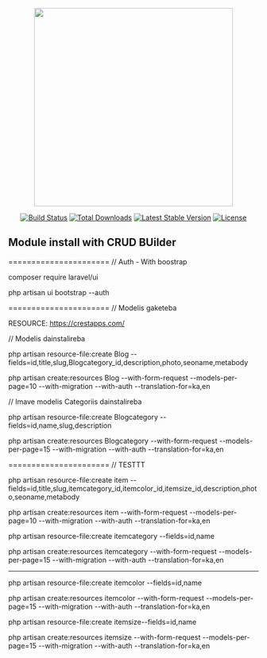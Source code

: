 <p align="center"><a href="https://laravel.com" target="_blank"><img src="https://raw.githubusercontent.com/laravel/art/master/logo-lockup/5%20SVG/2%20CMYK/1%20Full%20Color/laravel-logolockup-cmyk-red.svg" width="400"></a></p>

<p align="center">
<a href="https://travis-ci.org/laravel/framework"><img src="https://travis-ci.org/laravel/framework.svg" alt="Build Status"></a>
<a href="https://packagist.org/packages/laravel/framework"><img src="https://img.shields.io/packagist/dt/laravel/framework" alt="Total Downloads"></a>
<a href="https://packagist.org/packages/laravel/framework"><img src="https://img.shields.io/packagist/v/laravel/framework" alt="Latest Stable Version"></a>
<a href="https://packagist.org/packages/laravel/framework"><img src="https://img.shields.io/packagist/l/laravel/framework" alt="License"></a>
</p>

## Module install with CRUD BUilder

====================== // Auth - With boostrap

composer require laravel/ui

php artisan ui bootstrap --auth

====================== // Modelis gaketeba

RESOURCE: https://crestapps.com/

// Modelis dainstalireba

php artisan resource-file:create Blog --fields=id,title,slug,Blogcategory_id,description,photo,seoname,metabody

php artisan create:resources Blog --with-form-request --models-per-page=10 --with-migration --with-auth --translation-for=ka,en

// Imave modelis Categoriis dainstalireba

php artisan resource-file:create Blogcategory --fields=id,name,slug,description

php artisan create:resources Blogcategory --with-form-request --models-per-page=15 --with-migration --with-auth --translation-for=ka,en

====================== // TESTTT

php artisan resource-file:create item --fields=id,title,slug,itemcategory_id,itemcolor_id,itemsize_id,description,photo,seoname,metabody

php artisan create:resources item --with-form-request --models-per-page=10 --with-migration --with-auth --translation-for=ka,en

php artisan resource-file:create itemcategory --fields=id,name

php artisan create:resources itemcategory --with-form-request --models-per-page=15 --with-migration --with-auth --translation-for=ka,en

----------------

php artisan resource-file:create itemcolor --fields=id,name

php artisan create:resources itemcolor --with-form-request --models-per-page=15 --with-migration --with-auth --translation-for=ka,en

php artisan resource-file:create itemsize--fields=id,name

php artisan create:resources itemsize --with-form-request --models-per-page=15 --with-migration --with-auth --translation-for=ka,en


